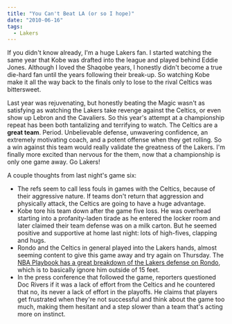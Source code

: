 ```yaml
---
title: "You Can't Beat LA (or so I hope)"
date: "2010-06-16"
tags:
  - Lakers
---
```


If you didn't know already, I'm a huge Lakers fan. I started watching the same year that Kobe was drafted into the league and played behind Eddie Jones. Although I loved the Shaqobe years, I honestly didn't become a true die-hard fan until the years following their break-up. So watching Kobe make it all the way back to the finals only to lose to the rival Celtics was bittersweet.

Last year was rejuvenating, but honestly beating the Magic wasn't as satisfying as watching the Lakers take revenge against the Celtics, or even show up Lebron and the Cavaliers. So this year's attempt at a championship repeat has been both tantalizing and terrifying to watch. The Celtics are a **great team**. Period. Unbelievable defense, unwavering confidence, an extremely motivating coach, and a potent offense when they get rolling. So a win against this team would really validate the greatness of the Lakers. I'm finally more excited than nervous for the them, now that a championship is only one game away. Go Lakers!

A couple thoughts from last night's game six:

- The refs seem to call less fouls in games with the Celtics, because of their aggressive nature. If teams don't return that aggression and physically attack, the Celtics are going to have a huge advantage.
- Kobe tore his team down after the game five loss. He was overhead starting into a profanity-laden tirade as he entered the locker room and later claimed their team defense was on a milk carton. But he seemed positive and supportive at home last night: lots of high-fives, clapping and hugs.
- Rondo and the Celtics in general played into the Lakers hands, almost seeming content to give this game away and try again on Thursday. The [NBA Playbook has a great breakdown of the Lakers defense on Rondo](http://nbaplaybook.com/2010/06/16/how-the-lakers-stopped-rajon-rondo-and-how-he-can-counter/), which is to basically ignore him outside of 15 feet.
- In the press conference that followed the game, reporters questioned Doc Rivers if it was a lack of effort from the Celtics and he countered that no, its never a lack of effort in the playoffs. He claims that players get frustrated when they're not successful and think about the game too much, making them hesitant and a step slower than a team that's acting more on instinct.
